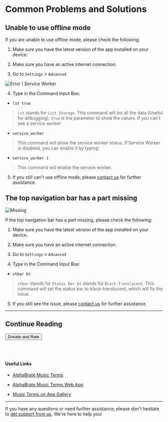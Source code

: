 # Common Problems and Solutions

## Unable to use offline mode

If you are unable to use offline mode, please check the following:

1. Make sure you have the latest version of the app installed on your device.

2. Make sure you have an active internet connection.

3. Go to `Settings` > `Advanced`

![Error | Service Worker](assets/esw.png?bg=transparent&size=large&center=true)

4. Type in the Command Input Box:

- `lst true`

> `lst` stands for `List Storage`. This command will list all the data (Useful for debugging). `true` is the parameter to show the values.
> If you can't see a service worker:

- `service_worker`

> This command will show the service worker status.
> If Service Worker is disabled, you can enable it by typing:

- `service_worker 1`

> This command will enable the service worker.

5. If you still can't use offline mode, please [contact us](https://alphabrate.github.io/about/support) for further assistance.


## The top navigation bar has a part missing

![Missing](assets/mtn.png?bg=transparent&center=true)

If the top navigation bar has a part missing, please check the following:

1. Make sure you have the latest version of the app installed on your device.

2. Make sure you have an active internet connection.

3. Go to `Settings` > `Advanced`

4. Type in the Command Input Box:

- `stbar bt`

> `stbar` stands for `Status Bar`. `bt` stands for `Black-Translucent`. This command will set the status bar to black-translucent, which will fix the issue.

5. If you still see the issue, please [contact us](https://alphabrate.github.io/about/support) for further assistance.

<hr>

<h2 class="center">Continue Reading</h2>

<a href="?article=dr" class="center no-margin"><button>Donate and Rate</button></a>

<br>

<div class="space-break dots" data-height="4"></div>
<br>

#### Useful Links

- [AlphaBrate Music Terms](https://musicterms.github.io?redirect=no-redirect)

- [AlphaBrate Music Terms Web App](https://musicterms.github.io/app)

- [Music Terms on App Gallery](https://alphabrate.github.io/apps/app/music-terms)

<hr>

If you have any questions or need further assistance, please don't hesitate to [get support from us](https://alphabrate.github.io/about/support). We're here to help you!

